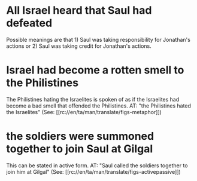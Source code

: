 # All Israel heard that Saul had defeated

Possible meanings are that 1) Saul was taking responsibility for Jonathan's actions or 2) Saul was taking credit for Jonathan's actions.

# Israel had become a rotten smell to the Philistines

The Philistines hating the Israelites is spoken of as if the Israelites had become a bad smell that offended the Philistines. AT: "the Philistines hated the Israelites" (See: [[rc://en/ta/man/translate/figs-metaphor]])

# the soldiers were summoned together to join Saul at Gilgal

This can be stated in active form. AT: "Saul called the soldiers together to join him at Gilgal" (See: [[rc://en/ta/man/translate/figs-activepassive]])

